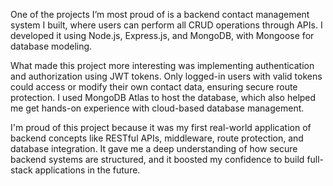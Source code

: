 One of the projects I’m most proud of is a backend contact management system I built, where users can perform all CRUD operations through APIs. I developed it using Node.js, Express.js, and MongoDB, with Mongoose for database modeling.

What made this project more interesting was implementing authentication and authorization using JWT tokens. Only logged-in users with valid tokens could access or modify their own contact data, ensuring secure route protection. I used MongoDB Atlas to host the database, which also helped me get hands-on experience with cloud-based database management.

I'm proud of this project because it was my first real-world application of backend concepts like RESTful APIs, middleware, route protection, and database integration. It gave me a deep understanding of how secure backend systems are structured, and it boosted my confidence to build full-stack applications in the future.
